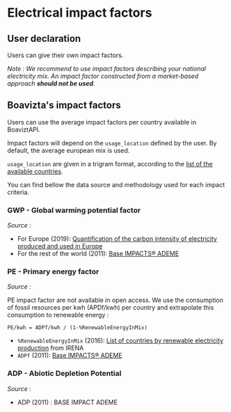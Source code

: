 # Electrical impact factors

## User declaration

Users can give their own impact factors.

_Note : We recommend to use impact factors describing your national electricity mix. An impact factor constructed from a market-based approach **should not be used**._


## Boavizta's impact factors

Users can use the average impact factors per country available in BoaviztAPI. 

Impact factors will depend on the `usage_location` defined by the user. By default, the average european mix is used.

`usage_location` are given in a trigram format, according to the [list of the available countries](countries.md).

You can find bellow the data source and methodology used for each impact criteria.

### GWP - Global warming potential factor

_Source_ : 

* For Europe (2019): [Quantification of the carbon intensity of electricity produced and used in Europe](https://www.sciencedirect.com/science/article/pii/S0306261921012149)
* For the rest of the world (2011): [Base IMPACTS® ADEME](https://base-impacts.ademe.fr/) 


### PE - Primary energy factor

_Source_ : 

PE impact factor are not available in open access. 
We use the consumption of fossil resources per kwh (APDf/kwh) per country and extrapolate this consumption to renewable energy :

```PE/kwh = ADPf/kwh / (1-%RenewableEnergyInMix)```

* `%RenewableEnergyInMix` (2016): [List of countries by renewable electricity production](https://en.wikipedia.org/wiki/List_of_countries_by_renewable_electricity_production) from IRENA
* `ADPf` (2011): [Base IMPACTS® ADEME](https://base-impacts.ademe.fr/) 

### ADP - Abiotic Depletion Potential

_Source_ :

* ADP (2011) : BASE IMPACT ADEME 

